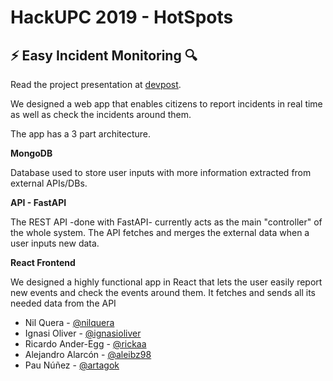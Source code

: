 # HackUPC 2019 - HotSpots

## ⚡️ Easy Incident Monitoring :mag:

Read the project presentation at [devpost](https://devpost.com/software/hotspots-f7xnvh).

We designed a web app that enables citizens to report incidents in real time as well as check the incidents around them.

The app has a 3 part architecture.

**MongoDB**

Database used to store user inputs with more information extracted from external APIs/DBs. 

**API - FastAPI**

The REST API -done with FastAPI- currently acts as the main "controller" of the whole system. The API fetches and merges the external data when a user inputs new data.

**React Frontend**

We designed a highly functional app in React that lets the user easily report new events and check the events around them. It fetches and sends all its needed data from the API

* Nil Quera - [@nilquera](https://github.com/nilquera)
* Ignasi Oliver - [@ignasioliver](https://github.com/ignasioliver)
* Ricardo Ander-Egg - [@rickaa](https://github.com/rickaa)
* Alejandro Alarcón - [@aleibz98](https://github.com/aleibz98)
* Pau Núñez - [@artagok](https://github.com/Artagok)

